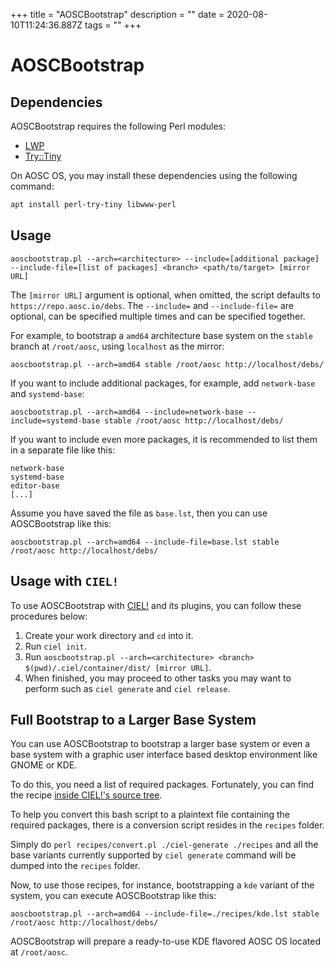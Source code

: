 +++
title = "AOSCBootstrap"
description = ""
date = 2020-08-10T11:24:36.887Z
tags = ""
+++

# AOSCBootstrap

## Dependencies

AOSCBootstrap requires the following Perl modules:

- [LWP](https://metacpan.org/pod/LWP)
- [Try::Tiny](https://metacpan.org/pod/Try::Tiny)

On AOSC OS, you may install these dependencies using the following command:

```bash
apt install perl-try-tiny libwww-perl
```

## Usage

```
aoscbootstrap.pl --arch=<architecture> --include=[additional package] --include-file=[list of packages] <branch> <path/to/target> [mirror URL]
```

The `[mirror URL]` argument is optional, when omitted, the script defaults to `https://repo.aosc.io/debs`.
The `--include=` and `--include-file=` are optional, can be specified multiple times and can be specified together.

For example, to bootstrap a `amd64` architecture base system on the `stable` branch at `/root/aosc`, using `localhost` as the mirror:

```
aoscbootstrap.pl --arch=amd64 stable /root/aosc http://localhost/debs/
```

If you want to include additional packages, for example, add `network-base` and `systemd-base`:

```
aoscbootstrap.pl --arch=amd64 --include=network-base --include=systemd-base stable /root/aosc http://localhost/debs/
```

If you want to include even more packages, it is recommended to list them in a separate file like this:

```
network-base
systemd-base
editor-base
[...]
```

Assume you have saved the file as `base.lst`, then you can use AOSCBootstrap like this:

```
aoscbootstrap.pl --arch=amd64 --include-file=base.lst stable /root/aosc http://localhost/debs/
```

## Usage with `CIEL!`

To use AOSCBootstrap with [CIEL!](https://github.com/AOSC-Dev/ciel) and its plugins, you can follow these procedures below:

1. Create your work directory and `cd` into it.
1. Run `ciel init`.
1. Run `aoscbootstrap.pl --arch=<architecture> <branch> $(pwd)/.ciel/container/dist/ [mirror URL]`.
1. When finished, you may proceed to other tasks you may want to perform such as `ciel generate` and `ciel release`.

## Full Bootstrap to a Larger Base System

You can use AOSCBootstrap to bootstrap a larger base system or even a base system with a graphic user interface based desktop environment like GNOME or KDE.

To do this, you need a list of required packages. Fortunately, you can find the recipe [inside CIEL!'s source tree](https://github.com/AOSC-Dev/ciel/raw/master/plugin/ciel-generate).

To help you convert this bash script to a plaintext file containing the required packages, there is a conversion script resides in the `recipes` folder.

Simply do `perl recipes/convert.pl ./ciel-generate ./recipes` and all the base variants currently supported by `ciel generate` command will be dumped into the `recipes` folder.

Now, to use those recipes, for instance, bootstrapping a `kde` variant of the system, you can execute AOSCBootstrap like this:

```
aoscbootstrap.pl --arch=amd64 --include-file=./recipes/kde.lst stable /root/aosc http://localhost/debs/
```

AOSCBootstrap will prepare a ready-to-use KDE flavored AOSC OS located at `/root/aosc`.
